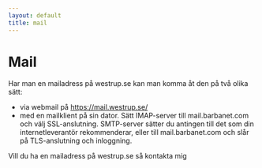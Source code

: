```yaml
---
layout: default
title: mail
---
```

# Mail
Har man en mailadress på westrup.se kan man komma åt den på två olika sätt:

* via webmail på <https://mail.westrup.se/>
* med en mailklient på sin dator. Sätt IMAP-server till mail.barbanet.com och välj SSL-anslutning. 
  SMTP-server sätter du antingen till det som din internetleverantör rekommenderar, 
  eller till mail.barbanet.com och slår på TLS-anslutning och inloggning.

Vill du ha en mailadress på westrup.se så kontakta mig
